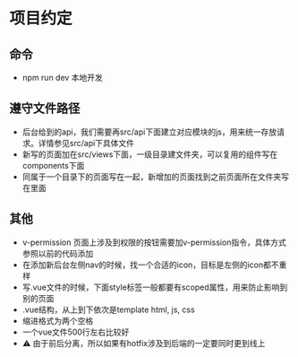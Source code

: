 # 项目约定

## 命令
- npm run dev 本地开发

## 遵守文件路径
- 后台给到的api，我们需要再src/api下面建立对应模块的js，用来统一存放请求。详情参见src/api下具体文件
- 新写的页面加在src/views下面，一级目录建文件夹，可以复用的组件写在components下面
- 同属于一个目录下的页面写在一起，新增加的页面找到之前页面所在文件夹写在里面

## 其他
- v-permission 页面上涉及到权限的按钮需要加v-permission指令，具体方式参照以前的代码添加
- 在添加新后台左侧nav的时候，找一个合适的icon，目标是左侧的icon都不重样
- 写.vue文件的时候，下面style标签一般都要有scoped属性，用来防止影响到别的页面
- .vue结构，从上到下依次是template html, js, css
- 缩进格式为两个空格
- 一个vue文件500行左右比较好
- ⚠️ 由于前后分离，所以如果有hotfix涉及到后端的一定要同时更到线上
